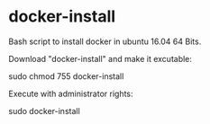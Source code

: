 # docker-install

Bash script to install docker in ubuntu 16.04 64 Bits.

Download "docker-install" and make it excutable:

sudo chmod 755 docker-install

Execute with administrator rights:

sudo docker-install
